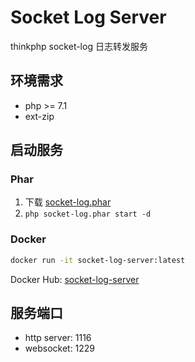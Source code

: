 # Socket Log Server

thinkphp socket-log 日志转发服务

## 环境需求

- php >= 7.1
- ext-zip

## 启动服务 

### Phar
1. 下载 [socket-log.phar](https://github.com/NHZEX/socket-log-server/releases/latest/download/socket-log.phar)  
2. ```php socket-log.phar start -d```

### Docker

```bash
docker run -it socket-log-server:latest
```
Docker Hub: [socket-log-server](https://hub.docker.com/r/ozxin/socket-log-server)

## 服务端口 
  - http server: 1116
  - websocket: 1229
